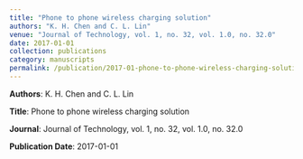 ```yaml
---
title: "Phone to phone wireless charging solution"
authors: "K. H. Chen and C. L. Lin"
venue: "Journal of Technology, vol. 1, no. 32, vol. 1.0, no. 32.0"
date: 2017-01-01
collection: publications
category: manuscripts
permalink: /publication/2017-01-phone-to-phone-wireless-charging-solution
---
```


**Authors**: K. H. Chen and C. L. Lin

**Title**: Phone to phone wireless charging solution

**Journal**: Journal of Technology, vol. 1, no. 32, vol. 1.0, no. 32.0

**Publication Date**: 2017-01-01
